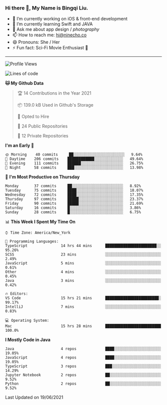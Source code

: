 ### Hi there 👋, My Name is Bingqi Liu.

- 🔭 I’m currently working on iOS & front-end development
- 🌱 I’m currently learning Swift and JAVA
- 💬 Ask me about app design / *photography*
- 📫 How to reach me: hi@ninecho.co
- 😄 Pronouns: She / Her
- ⚡ Fun fact: Sci-Fi Movie Enthusiast 🚀

---

<!--START_SECTION:waka-->
![Profile Views](http://img.shields.io/badge/Profile%20Views-1-blue)

![Lines of code](https://img.shields.io/badge/From%20Hello%20World%20I%27ve%20Written-3.0%20million%20lines%20of%20code-blue)

**🐱 My Github Data** 

> 🏆 14 Contributions in the Year 2021
 > 
> 📦 139.0 kB Used in Github's Storage 
 > 
> 💼 Opted to Hire
 > 
> 📜 24 Public Repositories 
 > 
> 🔑 12 Private Repositories  
 > 
**I'm an Early 🐤** 

```text
🌞 Morning    40 commits     ██░░░░░░░░░░░░░░░░░░░░░░░   9.64% 
🌆 Daytime    206 commits    ████████████░░░░░░░░░░░░░   49.64% 
🌃 Evening    111 commits    ██████░░░░░░░░░░░░░░░░░░░   26.75% 
🌙 Night      58 commits     ███░░░░░░░░░░░░░░░░░░░░░░   13.98%

```
📅 **I'm Most Productive on Thursday** 

```text
Monday       37 commits     ██░░░░░░░░░░░░░░░░░░░░░░░   8.92% 
Tuesday      75 commits     ████░░░░░░░░░░░░░░░░░░░░░   18.07% 
Wednesday    72 commits     ████░░░░░░░░░░░░░░░░░░░░░   17.35% 
Thursday     97 commits     █████░░░░░░░░░░░░░░░░░░░░   23.37% 
Friday       90 commits     █████░░░░░░░░░░░░░░░░░░░░   21.69% 
Saturday     16 commits     █░░░░░░░░░░░░░░░░░░░░░░░░   3.86% 
Sunday       28 commits     █░░░░░░░░░░░░░░░░░░░░░░░░   6.75%

```


📊 **This Week I Spent My Time On** 

```text
⌚︎ Time Zone: America/New_York

💬 Programming Languages: 
TypeScript               14 hrs 44 mins      ███████████████████████░░   95.26% 
SCSS                     23 mins             ░░░░░░░░░░░░░░░░░░░░░░░░░   2.49% 
JavaScript               5 mins              ░░░░░░░░░░░░░░░░░░░░░░░░░   0.61% 
Other                    4 mins              ░░░░░░░░░░░░░░░░░░░░░░░░░   0.45% 
Java                     3 mins              ░░░░░░░░░░░░░░░░░░░░░░░░░   0.42%

🔥 Editors: 
VS Code                  15 hrs 21 mins      ████████████████████████░   99.17% 
IntelliJ                 7 mins              ░░░░░░░░░░░░░░░░░░░░░░░░░   0.83%

💻 Operating System: 
Mac                      15 hrs 28 mins      █████████████████████████   100.0%

```

**I Mostly Code in Java** 

```text
Java                     4 repos             ████░░░░░░░░░░░░░░░░░░░░░   19.05% 
JavaScript               4 repos             ████░░░░░░░░░░░░░░░░░░░░░   19.05% 
TypeScript               3 repos             ███░░░░░░░░░░░░░░░░░░░░░░   14.29% 
Jupyter Notebook         2 repos             ██░░░░░░░░░░░░░░░░░░░░░░░   9.52% 
Python                   2 repos             ██░░░░░░░░░░░░░░░░░░░░░░░   9.52%

```



 Last Updated on 19/06/2021
<!--END_SECTION:waka-->
